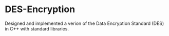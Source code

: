 # DES-Encryption

Designed and implemented a verion of the Data Encryption Standard (DES) in C++ with standard libraries.
